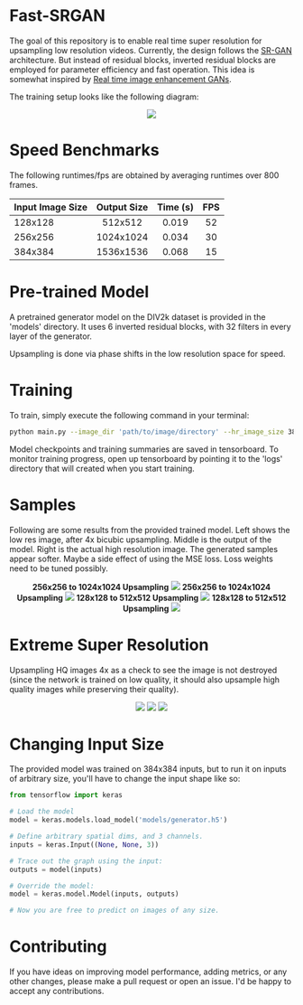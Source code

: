 # Fast-SRGAN
The goal of this repository is to enable real time super resolution for upsampling low resolution videos. Currently, the design follows the [SR-GAN](https://arxiv.org/pdf/1609.04802.pdf) architecture. But instead of residual blocks, inverted residual blocks are employed for parameter efficiency and fast operation. This idea is somewhat inspired by [Real time image enhancement GANs](http://www.micc.unifi.it/seidenari/wp-content/papercite-data/pdf/caip_2019.pdf).

The training setup looks like the following diagram:

<p align="center">
  <img src="https://user-images.githubusercontent.com/4294680/67164120-22157480-f377-11e9-87c1-5b6acace0e47.png">
</p>

# Speed Benchmarks
The following runtimes/fps are obtained by averaging runtimes over 800 frames.

| Input Image Size  | Output Size   | Time (s)  | FPS |
|   -------------   |:-------------:|:---------:|:---:|
|     128x128       |     512x512   |   0.019   | 52  |
|     256x256       |    1024x1024  |   0.034   | 30  |
|     384x384       |    1536x1536  |   0.068   | 15  |

# Pre-trained Model
A pretrained generator model on the DIV2k dataset is provided in the 'models' directory. It uses 6 inverted residual blocks, with 32 filters in every layer of the generator. 

Upsampling is done via phase shifts in the low resolution space for speed.

# Training
To train, simply execute the following command in your terminal:
```bash
python main.py --image_dir 'path/to/image/directory' --hr_image_size 384 --lr 1e-4 --save_iter 200 --epochs 10 --batch_size 14
```
Model checkpoints and training summaries are saved in tensorboard. To monitor training progress, open up tensorboard by pointing it to the 'logs' directory that will created when you start training.

# Samples
Following are some results from the provided trained model. Left shows the low res image, after 4x bicubic upsampling. Middle is the output of the model. Right is the actual high resolution image. The generated samples appear softer. Maybe a side effect of using the MSE loss. Loss weights need to be tuned possibly.

<p align="center">
  <b>256x256 to 1024x1024 Upsampling</b>
  <img src="https://user-images.githubusercontent.com/4294680/67641777-3d4b2b80-f905-11e9-8d59-9084991697ed.png"> 
  <b>256x256 to 1024x1024 Upsampling</b>
  <img src="https://user-images.githubusercontent.com/4294680/67641778-40deb280-f905-11e9-91a6-fd44bafe3db6.png">
  <b>128x128 to 512x512 Upsampling</b>
  <img src="https://user-images.githubusercontent.com/4294680/67641822-afbc0b80-f905-11e9-85bc-3e855c709a91.png">
  <b>128x128 to 512x512 Upsampling</b>
  <img src="https://user-images.githubusercontent.com/4294680/67641823-b185cf00-f905-11e9-91e8-17d9337af6e3.png">
</p>

# Extreme Super Resolution
Upsampling HQ images 4x as a check to see the image is not destroyed (since the network is trained on low quality, it should also upsample high quality images while preserving their quality).

<p align="center">
  <img src="https://user-images.githubusercontent.com/4294680/67641859-248f4580-f906-11e9-9d56-d12225665ed0.png">
  <img src="https://user-images.githubusercontent.com/4294680/67641862-29ec9000-f906-11e9-9098-b05c3770d294.png">
  <img src="https://user-images.githubusercontent.com/4294680/67641863-2ce78080-f906-11e9-8fa1-9dc86c2b8f95.png">
</p>

# Changing Input Size
The provided model was trained on 384x384 inputs, but to run it on inputs of arbitrary size, you'll have to change the input shape like so:

```python
from tensorflow import keras

# Load the model
model = keras.models.load_model('models/generator.h5')

# Define arbitrary spatial dims, and 3 channels.
inputs = keras.Input((None, None, 3))

# Trace out the graph using the input:
outputs = model(inputs)

# Override the model:
model = keras.model.Model(inputs, outputs)

# Now you are free to predict on images of any size.
```

# Contributing
If you have ideas on improving model performance, adding metrics, or any other changes, please make a pull request or open an issue. I'd be happy to accept any contributions.


